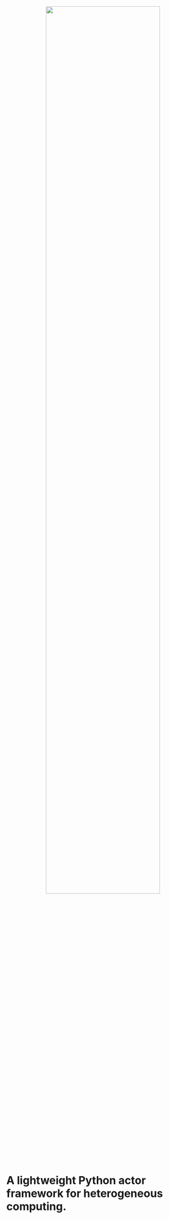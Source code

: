<div align="center">
  <img width="77%" alt="" src="https://raw.githubusercontent.com/xprobe-inc/xoscar/init/doc/source/_static/Xoscar.svg"><br>
</div>

# A lightweight Python actor framework for heterogeneous computing.

